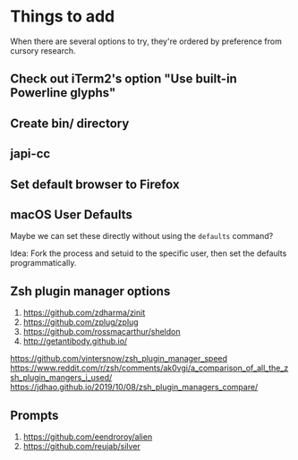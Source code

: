# Things to add

When there are several options to try, they're ordered by preference from cursory research.

## Check out iTerm2's option "Use built-in Powerline glyphs"

## Create bin/ directory

## japi-cc

## Set default browser to Firefox

## macOS User Defaults

Maybe we can set these directly without using the `defaults` command?

Idea: Fork the process and setuid to the specific user, then set the defaults programmatically.

## Zsh plugin manager options

1. https://github.com/zdharma/zinit
1. https://github.com/zplug/zplug
1. https://github.com/rossmacarthur/sheldon
1. http://getantibody.github.io/

https://github.com/vintersnow/zsh_plugin_manager_speed
https://www.reddit.com/r/zsh/comments/ak0vgi/a_comparison_of_all_the_zsh_plugin_mangers_i_used/
https://jdhao.github.io/2019/10/08/zsh_plugin_managers_compare/

## Prompts

1. https://github.com/eendroroy/alien
1. https://github.com/reujab/silver
